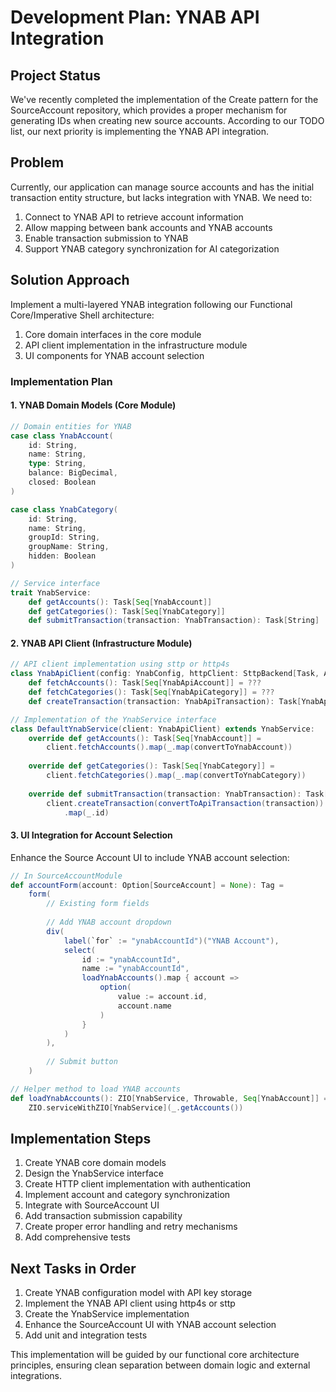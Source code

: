 # Development Plan: YNAB API Integration

## Project Status

We've recently completed the implementation of the Create pattern for the SourceAccount repository, which provides a proper mechanism for generating IDs when creating new source accounts. According to our TODO list, our next priority is implementing the YNAB API integration.

## Problem

Currently, our application can manage source accounts and has the initial transaction entity structure, but lacks integration with YNAB. We need to:

1. Connect to YNAB API to retrieve account information
2. Allow mapping between bank accounts and YNAB accounts
3. Enable transaction submission to YNAB
4. Support YNAB category synchronization for AI categorization

## Solution Approach

Implement a multi-layered YNAB integration following our Functional Core/Imperative Shell architecture:

1. Core domain interfaces in the core module
2. API client implementation in the infrastructure module
3. UI components for YNAB account selection

### Implementation Plan

#### 1. YNAB Domain Models (Core Module)

```scala
// Domain entities for YNAB
case class YnabAccount(
    id: String,
    name: String,
    type: String,
    balance: BigDecimal,
    closed: Boolean
)

case class YnabCategory(
    id: String,
    name: String,
    groupId: String,
    groupName: String,
    hidden: Boolean
)

// Service interface
trait YnabService:
    def getAccounts(): Task[Seq[YnabAccount]]
    def getCategories(): Task[Seq[YnabCategory]]
    def submitTransaction(transaction: YnabTransaction): Task[String]
```

#### 2. YNAB API Client (Infrastructure Module)

```scala
// API client implementation using sttp or http4s
class YnabApiClient(config: YnabConfig, httpClient: SttpBackend[Task, Any]):
    def fetchAccounts(): Task[Seq[YnabApiAccount]] = ???
    def fetchCategories(): Task[Seq[YnabApiCategory]] = ???
    def createTransaction(transaction: YnabApiTransaction): Task[YnabApiResponse] = ???

// Implementation of the YnabService interface
class DefaultYnabService(client: YnabApiClient) extends YnabService:
    override def getAccounts(): Task[Seq[YnabAccount]] = 
        client.fetchAccounts().map(_.map(convertToYnabAccount))
    
    override def getCategories(): Task[Seq[YnabCategory]] =
        client.fetchCategories().map(_.map(convertToYnabCategory))
    
    override def submitTransaction(transaction: YnabTransaction): Task[String] =
        client.createTransaction(convertToApiTransaction(transaction))
            .map(_.id)
```

#### 3. UI Integration for Account Selection

Enhance the Source Account UI to include YNAB account selection:

```scala
// In SourceAccountModule
def accountForm(account: Option[SourceAccount] = None): Tag = 
    form(
        // Existing form fields
        
        // Add YNAB account dropdown
        div(
            label(`for` := "ynabAccountId")("YNAB Account"),
            select(
                id := "ynabAccountId",
                name := "ynabAccountId",
                loadYnabAccounts().map { account =>
                    option(
                        value := account.id,
                        account.name
                    )
                }
            )
        ),
        
        // Submit button
    )

// Helper method to load YNAB accounts
def loadYnabAccounts(): ZIO[YnabService, Throwable, Seq[YnabAccount]] =
    ZIO.serviceWithZIO[YnabService](_.getAccounts())
```

## Implementation Steps

1. Create YNAB core domain models
2. Design the YnabService interface
3. Create HTTP client implementation with authentication
4. Implement account and category synchronization
5. Integrate with SourceAccount UI
6. Add transaction submission capability
7. Create proper error handling and retry mechanisms
8. Add comprehensive tests

## Next Tasks in Order

1. Create YNAB configuration model with API key storage
2. Implement the YNAB API client using http4s or sttp
3. Create the YnabService implementation
4. Enhance the SourceAccount UI with YNAB account selection
5. Add unit and integration tests

This implementation will be guided by our functional core architecture principles, ensuring clean separation between domain logic and external integrations.